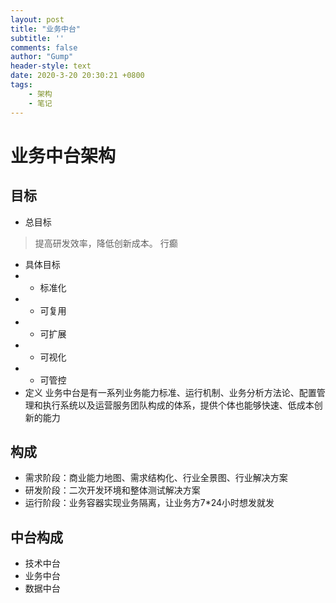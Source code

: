 ```yaml
---
layout: post
title: "业务中台"
subtitle: ''
comments: false
author: "Gump"
header-style: text
date: 2020-3-20 20:30:21 +0800
tags:
    - 架构
    - 笔记
---
```


# 业务中台架构

## 目标
 - 总目标
  > 提高研发效率，降低创新成本。 行癫
 - 具体目标
  - - 标准化
  - - 可复用
  - - 可扩展
  - - 可视化
  - - 可管控
 - 定义
    业务中台是有一系列业务能力标准、运行机制、业务分析方法论、配置管理和执行系统以及运营服务团队构成的体系，提供个体也能够快速、低成本创新的能力
## 构成
 - 需求阶段：商业能力地图、需求结构化、行业全景图、行业解决方案
 - 研发阶段：二次开发环境和整体测试解决方案
 - 运行阶段：业务容器实现业务隔离，让业务方7*24小时想发就发
## 中台构成
 - 技术中台
 - 业务中台
 - 数据中台
